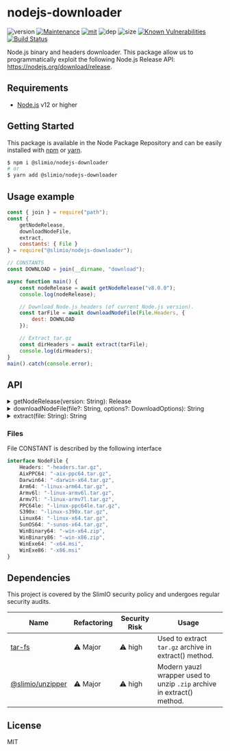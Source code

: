 # nodejs-downloader

![version](https://img.shields.io/badge/dynamic/json.svg?url=https://raw.githubusercontent.com/SlimIO/nodejs-downloader/master/package.json&query=$.version&label=Version)
[![Maintenance](https://img.shields.io/badge/Maintained%3F-yes-green.svg)](https://github.com/SlimIO/nodejs-downloader/commit-activity)
[![mit](https://img.shields.io/github/license/Naereen/StrapDown.js.svg)](https://github.com/SlimIO/nodejs-downloader/blob/master/LICENSE)
![dep](https://img.shields.io/badge/Dependencies-2-yellow.svg)
![size](https://img.shields.io/bundlephobia/min/@slimio/nodejs-downloader)
[![Known Vulnerabilities](https://snyk.io/test/github/SlimIO/nodejs-downloader/badge.svg?targetFile=package.json)](https://snyk.io/test/github/SlimIO/nodejs-downloader?targetFile=package.json)
[![Build Status](https://travis-ci.com/SlimIO/Nodejs-downloader.svg?branch=master)](https://travis-ci.com/SlimIO/Nodejs-downloader)

Node.js binary and headers downloader. This package allow us to programmatically exploit the following Node.js Release API: https://nodejs.org/download/release.

## Requirements
- [Node.js](https://nodejs.org/en/) v12 or higher

## Getting Started

This package is available in the Node Package Repository and can be easily installed with [npm](https://docs.npmjs.com/getting-started/what-is-npm) or [yarn](https://yarnpkg.com).

```bash
$ npm i @slimio/nodejs-downloader
# or
$ yarn add @slimio/nodejs-downloader
```

## Usage example

```js
const { join } = require("path");
const {
    getNodeRelease,
    downloadNodeFile,
    extract,
    constants: { File }
} = require("@slimio/nodejs-downloader");

// CONSTANTS
const DOWNLOAD = join(__dirname, "download");

async function main() {
    const nodeRelease = await getNodeRelease("v8.0.0");
    console.log(nodeRelease);

    // Download Node.js headers (of current Node.js version).
    const tarFile = await downloadNodeFile(File.Headers, {
        dest: DOWNLOAD
    });

    // Extract tar.gz
    const dirHeaders = await extract(tarFile);
    console.log(dirHeaders);
}
main().catch(console.error);
```

## API

<details><summary>getNodeRelease(version: String): Release</summary>
<br />

Retrieve information about a given Node.js release.

```js
const { getNodeRelease } = require("@slimio/nodejs-downloader");

async function main() {
    const release = await getNodeRelease("v8.0.0");
    console.log(release);
}
main().catch(console.error);
```

Stdout will look like this:
```bash
{ name: "N/A",
  version: 'v8.0.0',
  date: 2017-05-30T00:00:00.000Z,
  files:
   Set {
     'aix-ppc64',
     'headers',
     'linux-arm64',
     'linux-armv6l',
     'linux-armv7l',
     'linux-ppc64le',
     'linux-s390x',
     'linux-x64',
     'linux-x86',
     'osx-x64-pkg',
     'osx-x64-tar',
     'src',
     'sunos-x64',
     'sunos-x86',
     'win-x64-7z',
     'win-x64-exe',
     'win-x64-msi',
     'win-x64-zip',
     'win-x86-7z',
     'win-x86-exe',
     'win-x86-msi',
     'win-x86-zip' },
  npm: '5.0.0',
  v8: '5.8.283.41',
  uv: '1.11.0',
  zlib: '1.2.11',
  openssl: '1.0.2k',
  modules: 57,
  lts: false }
```
</details>

<details><summary>downloadNodeFile(file?: String, options?: DownloadOptions): String</summary>
<br />

Download a given release Node.js file... Use the constant `File` of the module to known all available Node.js files !

- Default value for `version` is the result of `process.version`.
- Default value for `dest` is the result of `process.cwd()`.

```js
const { downloadNodeFile, constants: { File } } = require("@slimio/nodejs-downloader");

async function main() {
    const tarFile = await downloadNodeFile(File.Headers, {
        version: "v11.0.0",
        dest: "./headers"
    });
    console.log(tarFile);
}
main().catch(console.error);
```
</details>

<details><summary>extract(file: String): String</summary>
<br />

Extract `.tar.gz` and `.zip` file. This method help you to extract Node.js files !

Following the downloadNodeFile example:
```js
const tarFile = await downloadNodeFile(File.Headers, {
    version: "v11.0.0",
    dest: "./headers"
});
const dirName = await extract(tarFile);
console.log(dirName);
```
</details>

### Files
File CONSTANT is described by the following interface
```ts
interface NodeFile {
    Headers: "-headers.tar.gz",
    AixPPC64: "-aix-ppc64.tar.gz",
    Darwin64: "-darwin-x64.tar.gz",
    Arm64: "-linux-arm64.tar.gz",
    Armv6l: "-linux-armv6l.tar.gz",
    Armv7l: "-linux-armv7l.tar.gz",
    PPC64le: "-linux-ppc64le.tar.gz",
    S390x: "-linux-s390x.tar.gz",
    Linux64: "-linux-x64.tar.gz",
    SunOS64: "-sunos-x64.tar.gz",
    WinBinary64: "-win-x64.zip",
    WinBinary86: "-win-x86.zip",
    WinExe64: "-x64.msi",
    WinExe86: "-x86.msi"
}
```

## Dependencies
This project is covered by the SlimIO security policy and undergoes regular security audits.

| Name | Refactoring | Security Risk | Usage |
| --- | --- | --- | --- |
| [tar-fs](https://github.com/mafintosh/tar-fs) | ⚠️ Major | ⚠️ high | Used to extract `tar.gz` archive in extract() method. |
| [@slimio/unzipper](https://github.com/SlimIO/unzipper#readme) | ⚠️ Major | ⚠️ high | Modern yauzl wrapper used to unzip `.zip` archive in extract() method. |

## License
MIT
